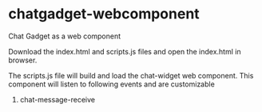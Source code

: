 # chatgadget-webcomponent
Chat Gadget as a web component

Download the index.html and scripts.js files and open the index.html in browser.

The scripts.js file will build and load the chat-widget web component. 
This component will listen to following events and are customizable

1. chat-message-receive
